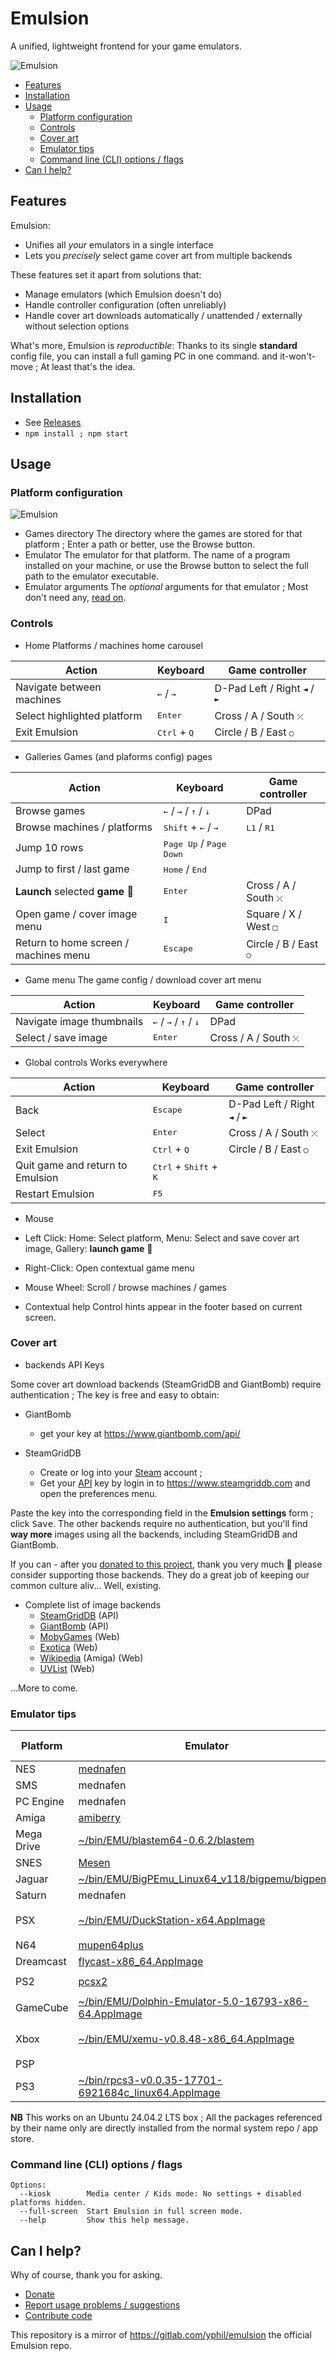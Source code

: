 # Emulsion

A unified, lightweight frontend for your game emulators.

![Emulsion](https://yphil.gitlab.io/images/emulsion-screenshot00.png?x)

- [Features](#features)
- [Installation](#installation)
- [Usage](#usage)
  - [Platform configuration](#platform-configuration)
  - [Controls](#controls)
  - [Cover art](#cover-art)
  - [Emulator tips](#emulator-tips)
  - [Command line (CLI) options / flags](#command-line-cli-options--flags)
- [Can I help?](#can-i-help)

## Features

Emulsion:
- Unifies all *your* emulators in a single interface
- Lets you *precisely* select game cover art from multiple backends

These features set it apart from solutions that:
- Manage emulators (which Emulsion doesn't do)
- Handle controller configuration (often unreliably)
- Handle cover art downloads automatically / unattended / externally without selection options

What's more, Emulsion is *reproductible*: Thanks to its single **standard** config file, you can install a full gaming PC in one command. and it-won't-move ; At least that's the idea.

## Installation

- See [Releases](https://github.com/yphil-gh/emulsion/releases/latest)
- `npm install ; npm start`

## Usage
### Platform configuration

![Emulsion](https://yphil.gitlab.io/images/emulsion-01-platform_config.png)

- Games directory
The directory where the games are stored for that platform ; Enter a path or better, use the Browse button.
- Emulator
The emulator for that platform. The name of a program installed on your machine, or use the Browse button to select the full path to the emulator executable.
- Emulator arguments
The *optional* arguments for that emulator ; Most don't need any, [read on](#emulator-tips).

### Controls
- Home
Platforms / machines home carousel

| Action                      | Keyboard                       | Game controller                                |
|-----------------------------|--------------------------------|------------------------------------------------|
| Navigate between machines   | <kbd>←</kbd> / <kbd>→</kbd>    | D-Pad Left / Right <kbd>◄</kbd> / <kbd>►</kbd> |
| Select highlighted platform | <kbd>Enter</kbd>               | Cross / A / South <kbd>⤫</kbd>                 |
| Exit Emulsion               | <kbd>Ctrl</kbd> + <kbd>Q</kbd> | Circle / B / East <kbd>○</kbd>                 |

- Galleries
Games (and plaforms config) pages

| Action                                | Keyboard                                                  | Game controller                |
|---------------------------------------|-----------------------------------------------------------|--------------------------------|
| Browse games                          | <kbd>←</kbd> / <kbd>→</kbd> / <kbd>↑</kbd> / <kbd>↓</kbd> | DPad                           |
| Browse machines / platforms           | <kbd>Shift</kbd> + <kbd>←</kbd> / <kbd>→</kbd>            | <kbd>L1</kbd> / <kbd>R1</kbd>  |
| Jump 10 rows                          | <kbd>Page Up</kbd> / <kbd>Page Down</kbd>                 |                                |
| Jump to first / last game             | <kbd>Home</kbd> / <kbd>End</kbd>                          |                                |
| **Launch** selected **game** 🚀       | <kbd>Enter</kbd>                                          | Cross / A / South <kbd>⤫</kbd> |
| Open game / cover image menu          | <kbd>I</kbd>                                              | Square / X / West <kbd>□</kbd> |
| Return to home screen / machines menu | <kbd>Escape</kbd>                                         | Circle / B / East <kbd>○</kbd> |


- Game menu
The game config / download cover art menu

| Action                      | Keyboard                                                  | Game controller                |
|-----------------------------|-----------------------------------------------------------|--------------------------------|
| Navigate image thumbnails   | <kbd>←</kbd> / <kbd>→</kbd> / <kbd>↑</kbd> / <kbd>↓</kbd> | DPad                           |
| Select / save image         | <kbd>Enter</kbd>                                          | Cross / A / South <kbd>⤫</kbd> |

- Global controls
Works everywhere

| Action                           | Keyboard                                          | Game controller                                |
|----------------------------------|---------------------------------------------------|------------------------------------------------|
| Back                             | <kbd>Escape</kbd>                                 | D-Pad Left / Right <kbd>◄</kbd> / <kbd>►</kbd> |
| Select                           | <kbd>Enter</kbd>                                  | Cross / A / South <kbd>⤫</kbd>                 |
| Exit Emulsion                    | <kbd>Ctrl</kbd> + <kbd>Q</kbd>                    | Circle / B / East <kbd>○</kbd>                 |
| Quit game and return to Emulsion | <kbd>Ctrl</kbd> + <kbd>Shift</kbd> + <kbd>K</kbd> |                                                |
| Restart Emulsion                 | <kbd>F5</kbd>                                     |                                                |

- Mouse
- Left Click: Home: Select platform, Menu: Select and save cover art image, Gallery: **launch game** 🚀
- Right-Click: Open contextual game menu
- Mouse Wheel: Scroll / browse machines / games

- Contextual help
Control hints appear in the footer based on current screen.

### Cover art

- backends API Keys

Some cover art download backends (SteamGridDB and GiantBomb) require authentication ; The key is free and easy to obtain:

- GiantBomb
  - get your key at https://www.giantbomb.com/api/

- SteamGridDB
  - Create or log into your [Steam](https://store.steampowered.com/) account ;
  - Get your [API](https://www.steamgriddb.com/api/v2) key by login in to https://www.steamgriddb.com and open the preferences menu.

Paste the key into the corresponding field in the **Emulsion settings** form ; click <kbd>Save</kbd>.
The other backends require no authentication, but you'll find **way more** images using all the backends, including SteamGridDB and GiantBomb.

If you can - after you [donated to this project](https://yphil.gitlab.io/ext/support.html), thank you very much 🙂 please consider supporting those backends. They do a great job of keeping our common culture aliv... Well, existing.

- Complete list of image backends
  - [SteamGridDB](https://www.steamgriddb.com/) (API)
  - [GiantBomb](https://www.giantbomb.com/api/) (API)
  - [MobyGames](mobygames.com) (Web)
  - [Exotica](https://www.exotica.org.uk/) (Web)
  - [Wikipedia](https://en.wikipedia.org/w/index.php?title=Category:Amiga_game_covers) (Amiga) (Web)
  - [UVList](https://www.uvlist.net/) (Web)

...More to come.

### Emulator tips

| Platform   | Emulator                                                                                 | Emulator Arguments       | Extensions      |
|------------|------------------------------------------------------------------------------------------|--------------------------|-----------------|
| NES        | [mednafen](https://mednafen.github.io/)                                                  |                          | `.zip`          |
| SMS        | mednafen                                                                                 |                          | `.zip`          |
| PC Engine  | mednafen                                                                                 |                          | `.pce`          |
| Amiga      | [amiberry](https://github.com/BlitterStudio/amiberry)                                    |                          | `.lha`, `.adf`  |
| Mega Drive | [~/bin/EMU/blastem64-0.6.2/blastem](https://www.retrodev.com/blastem/)                   | `-m gen -f`              | `.md `          |
| SNES       | [Mesen](https://www.mesen.ca/)                                                           |                          | `.smc`          |
| Jaguar     | [~/bin/EMU/BigPEmu_Linux64_v118/bigpemu/bigpemu](https://www.richwhitehouse.com/jaguar/) |                          | `.jag`          |
| Saturn     | mednafen                                                                                 |                          | `.cue`          |
| PSX        | [~/bin/EMU/DuckStation-x64.AppImage](https://github.com/stenzek/duckstation)             | `-fullscreen -nogui`     | `.srm`          |
| N64        | [mupen64plus](https://mupen64plus.org/)                                                  |                          | `.z64`          |
| Dreamcast  | [flycast-x86_64.AppImage](https://github.com/flyinghead/flycast)                         |                          | `.gdi`, `.cdi`  |
| PS2        | [pcsx2](https://pcsx2.net/)                                                              | `-nogui -fullscreen`     | `.bin`, `.iso`  |
| GameCube   | [~/bin/EMU/Dolphin-Emulator-5.0-16793-x86-64.AppImage](https://dolphin-emu.org/)         | `-b -e`                  | `.iso`, `.ciso` |
| Xbox       | [~/bin/EMU/xemu-v0.8.48-x86_64.AppImage](https://xemu.app/)                              | `-full-screen -dvd_path` | `.xiso.iso`     |
| PSP        |                                                                                          |                          | `.iso`          |
| PS3        | [~/bin/rpcs3-v0.0.35-17701-6921684c_linux64.AppImage](https://rpcs3.net/)                | `--no-gui`               | `.SFO`          |

**NB** This works on an Ubuntu 24.04.2 LTS box ; All the packages referenced by their name only are directly installed from the normal system repo / app store.

### Command line (CLI) options / flags

```
Options:
  --kiosk        Media center / Kids mode: No settings + disabled platforms hidden.
  --full-screen  Start Emulsion in full screen mode.
  --help         Show this help message.
```

## Can I help?

Why of course, thank you for asking.

- [Donate](https://yphil.gitlab.io/ext/support.html)
- [Report usage problems / suggestions](https://github.com/yPhil-gh/emulsion/issues)
- [Contribute code](https://github.com/yPhil-gh/emulsion/commits/master/)

This repository is a mirror of https://gitlab.com/yphil/emulsion the official Emulsion repo.
